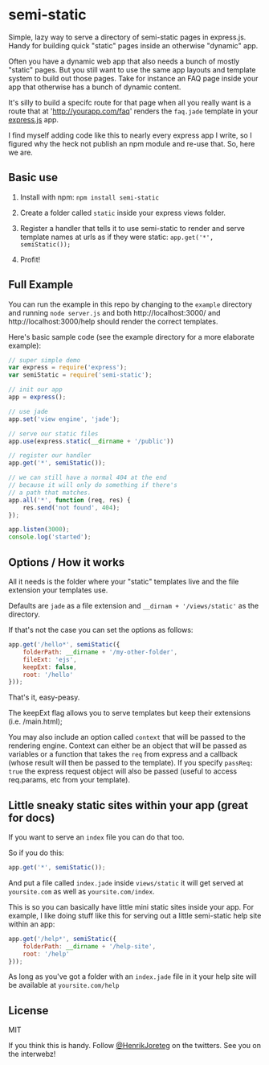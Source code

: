 # semi-static

Simple, lazy way to serve a directory of semi-static pages in express.js. Handy for building quick "static" pages inside an otherwise "dynamic" app.

Often you have a dynamic web app that also needs a bunch of mostly "static" pages. But you still want to use the same app layouts and template system to build out those pages. Take for instance an FAQ page inside your app that otherwise has a bunch of dynamic content. 

It's silly to build a specifc route for that page when all you really want is a route that at 'http://yourapp.com/faq' renders the `faq.jade` template in your [express.js](http://expressjs.com/) app.

I find myself adding code like this to nearly every express app I write, so I figured why the heck not publish an npm module and re-use that. So, here we are.

## Basic use

1. Install with npm: 
    `npm install semi-static`

2. Create a folder called `static` inside your express views folder.

3. Register a handler that tells it to use semi-static to render and serve template names at urls as if they were static:
    `app.get('*', semiStatic());`

4. Profit!

## Full Example

You can run the example in this repo by changing to the `example` directory and running `node server.js` and both http://localhost:3000/ and http://localhost:3000/help should render the correct templates.

Here's basic sample code (see the example directory for a more elaborate example):

```js
// super simple demo
var express = require('express');
var semiStatic = require('semi-static');

// init our app
app = express();

// use jade
app.set('view engine', 'jade');

// serve our static files
app.use(express.static(__dirname + '/public'))

// register our handler
app.get('*', semiStatic());

// we can still have a normal 404 at the end
// because it will only do something if there's
// a path that matches.
app.all('*', function (req, res) {
    res.send('not found', 404);
});

app.listen(3000);
console.log('started');
```


## Options / How it works

All it needs is the folder where your "static" templates live and the file extension your templates use.

Defaults are `jade` as a file extension and `__dirnam + '/views/static'` as the directory.

If that's not the case you can set the options as follows:

```js
app.get('/hello*', semiStatic({
    folderPath: __dirname + '/my-other-folder',
    fileExt: 'ejs',
    keepExt: false,
    root: '/hello'
}));
```


That's it, easy-peasy.

The keepExt flag allows you to serve templates but keep their extensions (i.e. /main.html);


You may also include an option called `context` that will be passed to the rendering engine. Context can either be an object that will be passed as variables or a function that takes the `req` from express and a callback (whose result will then be passed to the template). If you specify `passReq: true` the express request object will also be passed (useful to access req.params, etc from your template).

## Little sneaky static sites within your app (great for docs)

If you want to serve an `index` file you can do that too.

So if you do this:

```js
app.get('*', semiStatic());
```

And put a file called `index.jade` inside `views/static` it will get served at `yoursite.com` as well as `yoursite.com/index`.

This is so you can basically have little mini static sites inside your app. For example, I like doing stuff like this for serving out a little semi-static help site within an app:

```js
app.get('/help*', semiStatic({
    folderPath: __dirname + '/help-site',
    root: '/help'
}));
```

As long as you've got a folder with an `index.jade` file in it your help site will be available at `yoursite.com/help`

## License

MIT


If you think this is handy. Follow [@HenrikJoreteg](https://twitter.com/henrikjoreteg) on the twitters. See you on the interwebz!
